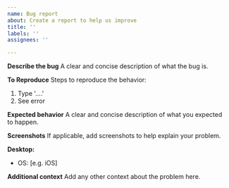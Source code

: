 ```yaml
---
name: Bug report
about: Create a report to help us improve
title: ''
labels: ''
assignees: ''

---
```


**Describe the bug**
A clear and concise description of what the bug is.

**To Reproduce**
Steps to reproduce the behavior:

1. Type '....'
2. See error

**Expected behavior**
A clear and concise description of what you expected to happen.

**Screenshots**
If applicable, add screenshots to help explain your problem.

**Desktop:**

- OS: [e.g. iOS]

**Additional context**
Add any other context about the problem here.
